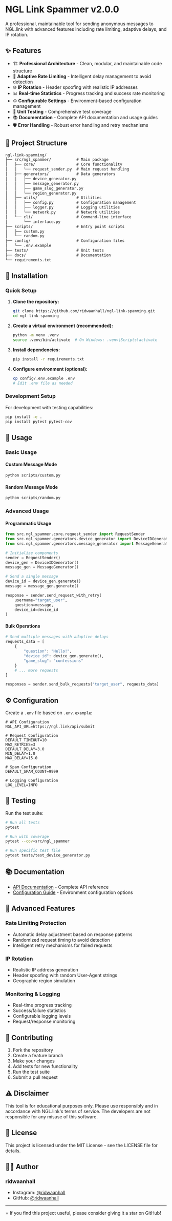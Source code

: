 # NGL Link Spammer v2.0.0

A professional, maintainable tool for sending anonymous messages to NGL.link with advanced features including rate limiting, adaptive delays, and IP rotation.

## ✨ Features

- 🏗️ **Professional Architecture** - Clean, modular, and maintainable code structure
- 🔄 **Adaptive Rate Limiting** - Intelligent delay management to avoid detection
- 🌐 **IP Rotation** - Header spoofing with realistic IP addresses
- 📊 **Real-time Statistics** - Progress tracking and success rate monitoring
- ⚙️ **Configurable Settings** - Environment-based configuration management
- 🧪 **Unit Testing** - Comprehensive test coverage
- 📚 **Documentation** - Complete API documentation and usage guides
- 🛡️ **Error Handling** - Robust error handling and retry mechanisms

## 📁 Project Structure

```txt
ngl-link-spamming/
├── src/ngl_spammer/           # Main package
│   ├── core/                  # Core functionality
│   │   └── request_sender.py  # Main request handling
│   ├── generators/            # Data generators
│   │   ├── device_generator.py
│   │   ├── message_generator.py
│   │   ├── game_slug_generator.py
│   │   └── region_generator.py
│   ├── utils/                 # Utilities
│   │   ├── config.py          # Configuration management
│   │   ├── logger.py          # Logging utilities
│   │   └── network.py         # Network utilities
│   └── cli/                   # Command-line interface
│       └── interface.py
├── scripts/                   # Entry point scripts
│   ├── custom.py
│   └── random.py
├── config/                    # Configuration files
│   └── .env.example
├── tests/                     # Unit tests
├── docs/                      # Documentation
└── requirements.txt
```

## 🚀 Installation

### Quick Setup

1. **Clone the repository:**

   ```bash
   git clone https://github.com/ridwaanhall/ngl-link-spamming.git
   cd ngl-link-spamming
   ```

2. **Create a virtual environment (recommended):**

   ```bash
   python -m venv .venv
   source .venv/bin/activate  # On Windows: .venv\Scripts\activate
   ```

3. **Install dependencies:**

   ```bash
   pip install -r requirements.txt
   ```

4. **Configure environment (optional):**

   ```bash
   cp config/.env.example .env
   # Edit .env file as needed
   ```

### Development Setup

For development with testing capabilities:

```bash
pip install -e .
pip install pytest pytest-cov
```

## 🎯 Usage

### Basic Usage

#### Custom Message Mode

```bash
python scripts/custom.py
```

#### Random Message Mode

```bash
python scripts/random.py
```

### Advanced Usage

#### Programmatic Usage

```python
from src.ngl_spammer.core.request_sender import RequestSender
from src.ngl_spammer.generators.device_generator import DeviceIDGenerator
from src.ngl_spammer.generators.message_generator import MessageGenerator

# Initialize components
sender = RequestSender()
device_gen = DeviceIDGenerator()
message_gen = MessageGenerator()

# Send a single message
device_id = device_gen.generate()
message = message_gen.generate()

response = sender.send_request_with_retry(
    username="target_user",
    question=message,
    device_id=device_id
)
```

#### Bulk Operations

```python
# Send multiple messages with adaptive delays
requests_data = [
    {
        "question": "Hello!",
        "device_id": device_gen.generate(),
        "game_slug": "confessions"
    }
    # ... more requests
]

responses = sender.send_bulk_requests("target_user", requests_data)
```

## ⚙️ Configuration

Create a `.env` file based on `.env.example`:

```env
# API Configuration
NGL_API_URL=https://ngl.link/api/submit

# Request Configuration
DEFAULT_TIMEOUT=10
MAX_RETRIES=3
DEFAULT_DELAY=3.0
MIN_DELAY=1.0
MAX_DELAY=15.0

# Spam Configuration
DEFAULT_SPAM_COUNT=9999

# Logging Configuration
LOG_LEVEL=INFO
```

## 🧪 Testing

Run the test suite:

```bash
# Run all tests
pytest

# Run with coverage
pytest --cov=src/ngl_spammer

# Run specific test file
pytest tests/test_device_generator.py
```

## 📚 Documentation

- [API Documentation](docs/API.md) - Complete API reference
- [Configuration Guide](config/.env.example) - Environment configuration options

## 🔧 Advanced Features

### Rate Limiting Protection

- Automatic delay adjustment based on response patterns
- Randomized request timing to avoid detection
- Intelligent retry mechanisms for failed requests

### IP Rotation

- Realistic IP address generation
- Header spoofing with random User-Agent strings
- Geographic region simulation

### Monitoring & Logging

- Real-time progress tracking
- Success/failure statistics
- Configurable logging levels
- Request/response monitoring

## 🤝 Contributing

1. Fork the repository
2. Create a feature branch
3. Make your changes
4. Add tests for new functionality
5. Run the test suite
6. Submit a pull request

## ⚠️ Disclaimer

This tool is for educational purposes only. Please use responsibly and in accordance with NGL.link's terms of service. The developers are not responsible for any misuse of this software.

## 📄 License

This project is licensed under the MIT License - see the LICENSE file for details.

## 👨‍💻 Author

### ridwaanhall

- Instagram: [@ridwaanhall](https://instagram.com/ridwaanhall)
- GitHub: [@ridwaanhall](https://github.com/ridwaanhall)

---

⭐ If you find this project useful, please consider giving it a star on GitHub!
